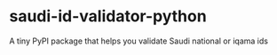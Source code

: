 # saudi-id-validator-python
A tiny PyPI package that helps you validate Saudi national or iqama ids
